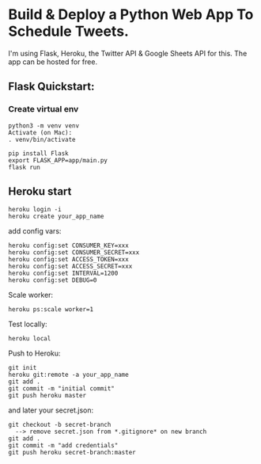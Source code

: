 # Build & Deploy a Python Web App To Schedule Tweets.
I'm using Flask, Heroku, the Twitter API & Google Sheets API for this. The app can be hosted for free.


## Flask Quickstart:
### Create virtual env
```console
python3 -m venv venv
Activate (on Mac):
. venv/bin/activate
```

```console
pip install Flask
export FLASK_APP=app/main.py
flask run
```

## Heroku start
```console
heroku login -i
heroku create your_app_name
```

add config vars:
```console
heroku config:set CONSUMER_KEY=xxx
heroku config:set CONSUMER_SECRET=xxx
heroku config:set ACCESS_TOKEN=xxx
heroku config:set ACCESS_SECRET=xxx
heroku config:set INTERVAL=1200
heroku config:set DEBUG=0
```

Scale worker:
```console
heroku ps:scale worker=1
```

Test locally:
```console
heroku local
```

Push to Heroku:
```console
git init
heroku git:remote -a your_app_name
git add .
git commit -m "initial commit"
git push heroku master
```

and later your secret.json:
```console
git checkout -b secret-branch
  --> remove secret.json from *.gitignore* on new branch
git add .
git commit -m "add credentials"
git push heroku secret-branch:master
```